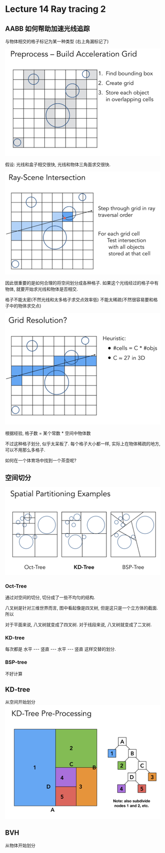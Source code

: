 # Lecture 14 Ray tracing 2

## AABB 如何帮助加速光线追踪

与物体相交的格子标记为某一种类型 (右上角漏标记了)

![image](https://github.com/lumixraku/NotesForGraphics/raw/master/images/accray.png)


假设: 光线和盒子相交很快, 光线和物体三角面求交很快.

![image](https://github.com/lumixraku/NotesForGraphics/raw/master/images/accray2.png)

因此很重要的是如何合理的将空间划分成各种格子.  如果这个光线经过的格子中有物体, 就要开始求光线和物体是否相交.

格子不能太密(不然光线和太多格子求交点效率低) 不能太稀疏(不然很容易要和格子中的物体求交点)



![image](https://github.com/lumixraku/NotesForGraphics/raw/master/images/accray3.png)

根据经验, 格子数 = 某个常数 * 空间中物体数

不过这种格子划分, 似乎太呆板了.  每个格子大小都一样, 实际上在物体稀疏的地方, 可以不用那么多格子.



如何在一个体育场中找到一个茶壶呢?

## 空间切分

![image](https://github.com/lumixraku/NotesForGraphics/raw/master/images/spatial.png)


### Oct-Tree
通过对空间的切分, 切分成了一些不均匀的结构.

八叉树是针对三维世界而言, 图中看起像是四叉树, 但是这只是一个立方体的截面.
所以

对于平面来说, 八叉树就变成了四叉树.
对于线段来说, 八叉树就变成了二叉树.

### KD-tree
每次都是 水平 --- 竖直 --- 水平 --- 竖直 这样交替的划分.

### BSP-tree
不好计算

## KD-tree
从空间开始划分
![image](https://github.com/lumixraku/NotesForGraphics/raw/master/images/kdtree.png)


## BVH
从物体开始划分